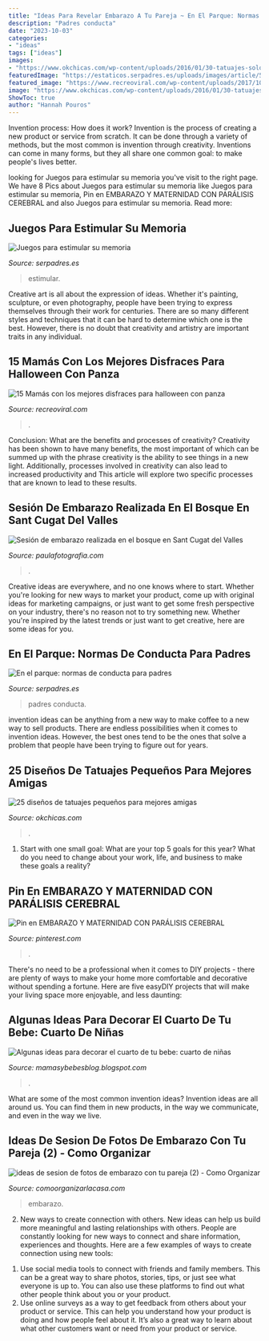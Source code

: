 ```yaml
---
title: "Ideas Para Revelar Embarazo A Tu Pareja ~ En El Parque: Normas De Conducta Para Padres"
description: "Padres conducta"
date: "2023-10-03"
categories:
- "ideas"
tags: ["ideas"]
images:
- "https://www.okchicas.com/wp-content/uploads/2016/01/30-tatuajes-solo-para-mejores-amigas-4.jpg"
featuredImage: "https://estaticos.serpadres.es/uploads/images/article/53db7277dce6174d23528a85/conductaparque-slide.jpg"
featured_image: "https://www.recreoviral.com/wp-content/uploads/2017/10/Embarazo-disfraz-halloween-recreoviral-2.jpg"
image: "https://www.okchicas.com/wp-content/uploads/2016/01/30-tatuajes-solo-para-mejores-amigas-4.jpg"
ShowToc: true
author: "Hannah Pouros"
---
```



Invention process: How does it work?
Invention is the process of creating a new product or service from scratch. It can be done through a variety of methods, but the most common is invention through creativity. Inventions can come in many forms, but they all share one common goal: to make people's lives better.

	

		
looking for Juegos para estimular su memoria you've visit to the right page. We have 8 Pics about Juegos para estimular su memoria like Juegos para estimular su memoria, Pin en EMBARAZO Y MATERNIDAD CON PARÁLISIS CEREBRAL and also Juegos para estimular su memoria. Read more:
		
    
## Juegos Para Estimular Su Memoria

<img loading=lazy src="https://estaticos.serpadres.es/uploads/images/article/56aa3ff65bafe8a9e71b32fe/juego-nenes.jpg" onerror="this.onerror=null;this.src='https://tse2.mm.bing.net/th?id=OIP.oMhvQEJXQ1ZnzlapE0C9KwHaFj&amp;pid=15.1';" alt="Juegos para estimular su memoria">

_Source: serpadres.es_

>estimular. 

	

Creative art is all about the expression of ideas. Whether it's painting, sculpture, or even photography, people have been trying to express themselves through their work for centuries. There are so many different styles and techniques that it can be hard to determine which one is the best. However, there is no doubt that creativity and artistry are important traits in any individual.

    
## 15 Mamás Con Los Mejores Disfraces Para Halloween Con Panza

<img loading=lazy src="https://www.recreoviral.com/wp-content/uploads/2017/10/Embarazo-disfraz-halloween-recreoviral-2.jpg" onerror="this.onerror=null;this.src='https://tse2.mm.bing.net/th?id=OIP.tcKmaYfy0oCwsAzL9dKnjgHaHa&amp;pid=15.1';" alt="15 Mamás con los mejores disfraces para halloween con panza">

_Source: recreoviral.com_

>. 

	

Conclusion: What are the benefits and processes of creativity?
Creativity has been shown to have many benefits, the most important of which can be summed up with the phrase creativity is the ability to see things in a new light. Additionally, processes involved in creativity can also lead to increased productivity and This article will explore two specific processes that are known to lead to these results.

    
## Sesión De Embarazo Realizada En El Bosque En Sant Cugat Del Valles

<img loading=lazy src="https://paulafotografia.com/wp-content/uploads/2013/06/fotografia-de-embarazadas-barcelona.jpg" onerror="this.onerror=null;this.src='https://tse2.mm.bing.net/th?id=OIP.Kr3esGQDXqYEUlpzdleWIAHaKX&amp;pid=15.1';" alt="Sesión de embarazo realizada en el bosque en Sant Cugat del Valles">

_Source: paulafotografia.com_

>. 

	

Creative ideas are everywhere, and no one knows where to start. Whether you're looking for new ways to market your product, come up with original ideas for marketing campaigns, or just want to get some fresh perspective on your industry, there's no reason not to try something new. Whether you're inspired by the latest trends or just want to get creative, here are some ideas for you.

    
## En El Parque: Normas De Conducta Para Padres

<img loading=lazy src="https://estaticos.serpadres.es/uploads/images/article/53db7277dce6174d23528a85/conductaparque-slide.jpg" onerror="this.onerror=null;this.src='https://tse1.mm.bing.net/th?id=OIP.NalyAx873YFK-fo_VeYk5gHaFj&amp;pid=15.1';" alt="En el parque: normas de conducta para padres">

_Source: serpadres.es_

>padres conducta. 

	

invention ideas can be anything from a new way to make coffee to a new way to sell products. There are endless possibilities when it comes to invention ideas. However, the best ones tend to be the ones that solve a problem that people have been trying to figure out for years.

    
## 25 Diseños De Tatuajes Pequeños Para Mejores Amigas

<img loading=lazy src="https://www.okchicas.com/wp-content/uploads/2016/01/30-tatuajes-solo-para-mejores-amigas-4.jpg" onerror="this.onerror=null;this.src='https://tse1.mm.bing.net/th?id=OIP.3B50j4E5GObDFoOX8-rgagHaHa&amp;pid=15.1';" alt="25 diseños de tatuajes pequeños para mejores amigas">

_Source: okchicas.com_

>. 

	

1. Start with one small goal: What are your top 5 goals for this year? What do you need to change about your work, life, and business to make these goals a reality? 

    
## Pin En EMBARAZO Y MATERNIDAD CON PARÁLISIS CEREBRAL

<img loading=lazy src="https://i.pinimg.com/736x/3c/ab/60/3cab60ba489a67019ea89daca69ac42c.jpg" onerror="this.onerror=null;this.src='https://tse4.mm.bing.net/th?id=OIP.svCh6ZXrwSIAnR00Jj4W_AHaJ4&amp;pid=15.1';" alt="Pin en EMBARAZO Y MATERNIDAD CON PARÁLISIS CEREBRAL">

_Source: pinterest.com_

>. 

	

There's no need to be a professional when it comes to DIY projects - there are plenty of ways to make your home more comfortable and decorative without spending a fortune. Here are five easyDIY projects that will make your living space more enjoyable, and less daunting: 

    
## Algunas Ideas Para Decorar El Cuarto De Tu Bebe: Cuarto De Niñas

<img loading=lazy src="http://2.bp.blogspot.com/-lBwcfXb-XkI/TZ-4JW1LX2I/AAAAAAAAEUM/-QHvJWZ0jd4/s1600/nena4.jpg" onerror="this.onerror=null;this.src='https://tse3.mm.bing.net/th?id=OIP.S9lAxSPemFEuKyMRnLFjAwHaFx&amp;pid=15.1';" alt="Algunas ideas para decorar el cuarto de tu bebe: cuarto de niñas">

_Source: mamasybebesblog.blogspot.com_

>. 

	

What are some of the most common invention ideas?
Invention ideas are all around us. You can find them in new products, in the way we communicate, and even in the way we live.

    
## Ideas De Sesion De Fotos De Embarazo Con Tu Pareja (2) - Como Organizar

<img loading=lazy src="https://comoorganizarlacasa.com/wp-content/uploads/2016/04/ideas-de-sesion-de-fotos-de-embarazo-con-tu-pareja-2.jpg" onerror="this.onerror=null;this.src='https://tse4.mm.bing.net/th?id=OIP.wB7uRm4y5YLpiw4hjUP3awHaLH&amp;pid=15.1';" alt="ideas de sesion de fotos de embarazo con tu pareja (2) - Como Organizar">

_Source: comoorganizarlacasa.com_

>embarazo. 

	

2. New ways to create connection with others.
New ideas can help us build more meaningful and lasting relationships with others. People are constantly looking for new ways to connect and share information, experiences and thoughts. Here are a few examples of ways to create connection using new tools: 
1) Use social media tools to connect with friends and family members. This can be a great way to share photos, stories, tips, or just see what everyone is up to. You can also use these platforms to find out what other people think about you or your product. 
2) Use online surveys as a way to get feedback from others about your product or service. This can help you understand how your product is doing and how people feel about it. It’s also a great way to learn about what other customers want or need from your product or service.

